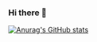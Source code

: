 ### Hi there 👋

[![Anurag's GitHub stats](https://github-readme-stats.vercel.app/api?username=no0683)](https://github.com/anuraghazra/github-readme-stats)


<!--
**no0683/no0683** is a ✨ _special_ ✨ repository because its `README.md` (this file) appears on your GitHub profile.

Here are some ideas to get you started:

- 🔭 I’m currently working on ...
- 🌱 I’m currently learning ...
- 👯 I’m looking to collaborate on ...
- 🤔 I’m looking for help with ...
- 💬 Ask me about ...
- 📫 How to reach me: ...
- 😄 Pronouns: ...
- ⚡ Fun fact: ...
-->
